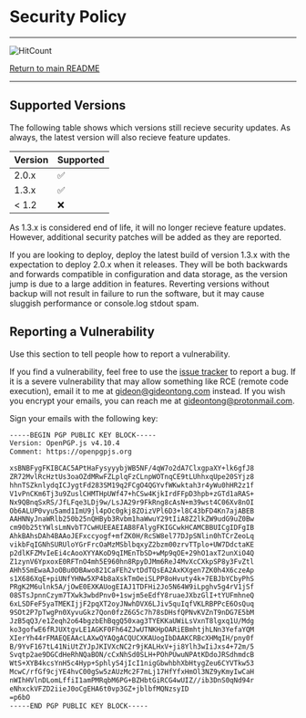 # Security Policy

-----

![HitCount](http://hits.dwyl.com/gideontong/Amy.svg)

[Return to main README](../README.md)

-----


## Supported Versions

The following table shows which versions still recieve security updates. As always, the latest version will also recieve feature updates.

| Version | Supported          |
| ------- | ------------------ |
| 2.0.x   | :white_check_mark: |
| 1.3.x   | :white_check_mark: |
| < 1.2   | :x:                |

As 1.3.x is considered end of life, it will no longer recieve feature updates. However, additional security patches will be added as they are reported.

If you are looking to deploy, deploy the latest build of version 1.3.x with the expectation to deploy 2.0.x when it releases. They will be both backwards and forwards compatible in configuration and data storage, as the version jump is due to a large addition in features. Reverting versions without backup will not result in failure to run the software, but it may cause sluggish performance or console.log stdout spam.

## Reporting a Vulnerability

Use this section to tell people how to report a vulnerability.

If you find a vulnerability, feel free to use the [issue tracker](https://github.com/gideontong/Amy/issues) to report a bug. If it is a severe vulnerability that may allow something like RCE (remote code execution), email it to me at [gideon@gideontong.com](mailto:gideon@gideontong.com) instead. If you wish you encrypt your emails, you can reach me at [gideontong@protonmail.com](gideontong@protonmail.com).

Sign your emails with the following key:

```bash
-----BEGIN PGP PUBLIC KEY BLOCK-----
Version: OpenPGP.js v4.10.4
Comment: https://openpgpjs.org

xsBNBFygFKIBCAC5APtHaFysyyybjWB5NF/4qW7o2dA7ClxgpaXY+lk6gfJ8
ZR72MvlRcHztUs3oaOZdMRwFZLplqFzCLnpWOTnqCE9tLUhhxqUpe20SYjz8
hhnTSZknlydqICJygtFd283SM19q2FCgO4QGYvfWKwktah3r4yWu0hHR2z1f
V1vPnCKm6Tj3u9ZuslCHMTHpUWf47+hCSw4KjkIrdFFpD3hpb+zGTd1aRAS+
Nx9QBnqSxRS/JfLFqe3LDj9w/LsJA29r9FkRng8cAsN+m39wst4C06Xv8nOI
Ob6ALUP0vyu5amd1ImU9jl4pOc0gkj8ZOizVPl6D3+l8C43bFD4Kn7ajABEB
AAHNNyJnaWRlb250b25nQHByb3Rvbm1haWwuY29tIiA8Z2lkZW9udG9uZ0Bw
cm90b25tYWlsLmNvbT7CwHUEEAEIAB8FAlygFKIGCwkHCAMCBBUICgIDFgIB
AhkBAhsDAh4BAAoJEFxccyogf+mfZK0H/RcSW8el77DJpSNlin0hTCrZeoLq
vikbFqIGNhSURUloYGrFrcOaMzMSblbqxyZ2bzm00zrvTTplo+UW7DdctaKE
p2dlKFZMvIeEi4cAooXYYAKoD9qIMEnTbSD+wMp9qOE+29hO1axT2unXiO4Q
Z1zynV6YpxoxE0RFTnO4mh5E960hn8RpyDJMm6ReJ4MvXcCXkpSP8y3FvZtl
AHh5SmEwaAJoOBu0DBAwo821CaFEh2vtDdTQsEA2AxKXgen7ZK0h4X6czeAp
s1X686XqE+piUNfYHNw5XP4b8aXskTmOeiSLPP8oHvuty4k+7EBJbYCbyPhS
PRgK2M6ulnk5A/jOwE0EXKAUogEIAJ1TDFHi2Jo5N64W9iLpghv5g4rV1jSf
08STsJpnnCzym7TXwk3wbdPnv0+1swjm5eEdfY8ruaeJXbzGlI+tYUFmhneQ
6xLSDFeF5yaTMEKIjjF2pqXT2oyJNwhDVX6LJiv5quIqfVKLRBPPcE6OsQuq
9SOt2P7pTwgPn0XyvuGkz7Qon0fzZ6G5c7h78sDHsfQPNvKVZnT9nDG7E5bM
JzB5qQ3/e1Zeqh2o64bgzbEhBqgQ50xag3TYEKKaUWiLsVxnT8lgxq1U/Mdg
ko3gofwE6fRJUXtgvLE1AGKF0Fh64ZJwUTNKHpOARiEBmhtjhLNn3YefaYQM
XIerYh44rFMAEQEAAcLAXwQYAQgACQUCXKAUogIbDAAKCRBcXHMqIH/pny0f
B/9YvF167tL41NiUtZYJpJKIVXcNC2r9jKALHxV+ji8Ylh3wIiJxs4+72m/5
Svqtp2ae9DGCdHeRhNQaBON/cCxNhSd0SLH+POhPUwuNPAtKDdoJRSdhmdcB
WtS+XYB4kcsYnH5c4Hyp+SphlyS4jIcI1nigGbwhbhXbHtygZeu6CYVTkw53
McwC/rfGf9cjYE4hvC00gSw5zAUzMc2F7mLj17HfYfxHmOl3NZ9yKmyIwCaH
nWIhHVlnDLomLffiI1amPMRqbM6PG+BZHbtGiRCG4wUIZ//ib3DnS0qNd94r
eNhxckVFZD2iieJ0oCgEHA6t0vp3GZ+jblbfMQNzsyID
=p6bO
-----END PGP PUBLIC KEY BLOCK-----
```
